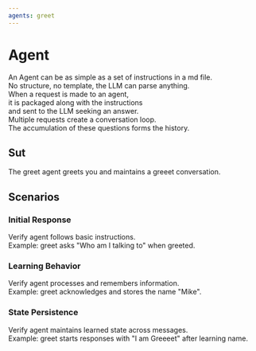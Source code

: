 ```yaml
---
agents: greet
---
```


# Agent

An Agent can be as simple as a set of instructions in a md file.  
No structure, no template, the LLM can parse anything.  
When a request is made to an agent,  
it is packaged along with the instructions   
and sent to the LLM seeking an answer.  
Multiple requests create a conversation loop.  
The accumulation of these questions forms the history.

## Sut

The greet agent greets you and maintains a greeet conversation.

## Scenarios

### Initial Response
Verify agent follows basic instructions.  
Example: greet asks "Who am I talking to" when greeted.

### Learning Behavior  
Verify agent processes and remembers information.  
Example: greet acknowledges and stores the name "Mike".

### State Persistence
Verify agent maintains learned state across messages.  
Example: greet starts responses with "I am Greeeet" after learning name.